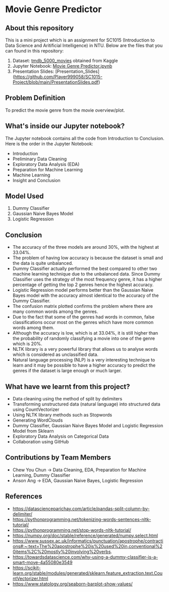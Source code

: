 # Movie Genre Predictor

## About this repository
This is a mini project which is an assignment for SC1015 (Introduction to Data Science and Aritificial Intelligence) in NTU. Below are the files that you can found in this repository:

  1. Dataset: [tmdb_5000_movies](https://github.com/Player999058/SC1015-Project/blob/main/tmdb_5000_movies.csv) obtained from Kaggle
  2. Jupyter Notebook: [Movie Genre Predictor.ipynb](https://github.com/Player999058/SC1015-Project/blob/main/Movie%20Genre%20Predictor.ipynb)
  3. Presentation Slides: [Presentation_Slides] (https://github.com/Player999058/SC1015-Project/blob/main/PresentationSlides.pdf)

## Problem Definition
To predict the movie genre from the movie overview/plot.

## What's inside our Jupyter notebook?
The Jupyter notebook contains all the code from Introduction to Conclusion. Here is the order in the Jupyter Notebook:

  - Introduction
  - Preliminary Data Cleaning 
  - Exploratory Data Analysis (EDA)
  - Preparation for Machine Learning
  - Machine Learning
  - Insight and Conclusion

## Model Used
1. Dummy Classifier
2. Gaussian Naive Bayes Model
3. Logistic Regression

## Conclusion
* The accuracy of the three models are around 30%, with the highest at 33.04%.
* The problem of having low accuracy is because the dataset is small and the data is quite unbalanced.
* Dummy Classifier actually performed the best compared to other two machine learning technique due to the unbalanced data. Since Dummy Classifier uses the strategy of the most frequency genre, it has a higher percentage of getting the top 2 genres hence the highest accuracy.
* Logistic Regression model performs better than the Gaussian Naive Bayes model with the accuracy almost identical to the accuracy of the Dummy Classifier.
* The confusion matrix plotted confirms the problem where there are many common words among the genres.
* Due to the fact that some of the genres had words in common, false classifications occur most on the genres which have more common words among them.
* Although the accuracy is low, which is at 33.04%, it is still higher than the probability of randomly classifying a movie into one of the genre which is 20%.
* NLTK library is a very powerful library that allows us to analyse words which is considered as unclassified data.
* Natural language processing (NLP) is a very interesting technique to learn and it may be possible to have a higher accuracy to predict the genres if the dataset is large enough or much larger.

## What have we learnt from this project?
* Data cleaning using the method of split by delimiters
* Transforming unstructured data (natural language) into structured data using CountVectorizer
* Using NLTK library methods such as Stopwords
* Generating WordClouds
* Dummy Classifier, Gaussian Naive Bayes Model and Logistic Regression Model from Sklearn
* Exploratory Data Analysis on Categorical Data
* Collaboration using GitHub

## Contributions by Team Members
- Chew You Chun -> Data Cleaning, EDA, Preparation for Machine Learning, Dummy Classifier
- Anson Ang -> EDA, Gaussian Naive Bayes, Logistic Regression

## References
- https://datascienceparichay.com/article/pandas-split-column-by-delimiter/
- https://pythonprogramming.net/tokenizing-words-sentences-nltk-tutorial/
- https://pythonprogramming.net/stop-words-nltk-tutorial/
- https://numpy.org/doc/stable/reference/generated/numpy.select.html
- https://www.sussex.ac.uk/informatics/punctuation/apostrophe/contractions#:~:text=The%20apostrophe%20is%20used%20in,conventional%20items%2C%20mostly%20involving%20verbs.
- https://towardsdatascience.com/why-using-a-dummy-classifier-is-a-smart-move-4a55080e3549
- https://scikit-learn.org/stable/modules/generated/sklearn.feature_extraction.text.CountVectorizer.html
- https://www.statology.org/seaborn-barplot-show-values/
